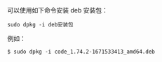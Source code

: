 可以使用如下命令安装 deb 安装包：

```shell
sudo dpkg -i deb安装包
```

例如：

```shell
$ sudo dpkg -i code_1.74.2-1671533413_amd64.deb
```

